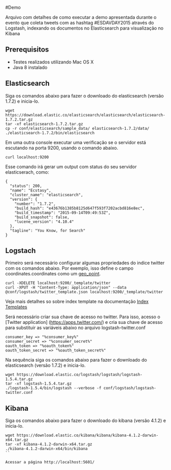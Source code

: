 #Demo 

Arquivo com detalhes de como executar a demo apresentada durante o evento que coleta tweets com as hashtag #ESDAVDAY2015 através do Logstash, indexando os documentos no Elasticsearch para visualização no Kibana

## Prerequisitos
* Testes realizados utilizando Mac OS X
* Java 8 instalado

## Elasticsearch

Siga os comandos abaixo para fazer o downloado do elasticsearch (versão 1.7.2) e inicia-lo.

```
wget https://download.elastic.co/elasticsearch/elasticsearch/elasticsearch-1.7.2.tar.gz
tar -xf elasticsearch-1.7.2.tar.gz
cp -r conf/elasticsearch/sample_data/ elasticsearch-1.7.2/data/
./elasticsearch-1.7.2/bin/elasticsearch
```

Em uma outra console executar uma verificação se o servidor está escutando na porta 9200, usando o comando abaixo.
```
curl localhost:9200
```

Esse comando irá gerar um output com status do seu servidor elasticserach, como:
```
{
  "status": 200,
  "name": "Ecstasy",
  "cluster_name": "elasticsearch",
  "version": {
    "number": "1.7.2",
    "build_hash": "e43676b1385b8125d647f593f7202acbd816e8ec",
    "build_timestamp": "2015-09-14T09:49:53Z",
    "build_snapshot": false,
    "lucene_version": "4.10.4"
  },
  "tagline": "You Know, for Search"
}
```

## Logstach

Primeiro será necessário configurar algumas propriedades do indice twitter com os comandos abaixo. Por exemplo, isso define o campo coordinates.coordinates como um [geo_point](https://www.elastic.co/guide/en/elasticsearch/reference/current/mapping-geo-point-type.html). 
```
curl -XDELETE localhost:9200/_template/twitter
curl -XPUT -H "Content-Type: application/json" --data @conf/logstash/twitter_template.json localhost:9200/_template/twitter

```
Veja mais detalhes so sobre index template na documentação [Index Templates](https://www.elastic.co/guide/en/elasticsearch/reference/1.3/indices-templates.html)


Será necessário criar sua chave de acesso no twitter. Para isso, acesso o [Twitter application] (https://apps.twitter.com/) e cria sua chave de acesso para substituir as variáveis abaixo no arquivo logstash-twitter.conf 
```
consumer_key => "%consumer_key%"
consumer_secret => "%consumer_secret%"
oauth_token => "%oauth_token%"
oauth_token_secret => "%oauth_token_secret%"
```

Na sequência siga os comandos abaixo para fazer o downloado do elasticsearch (versão 1.7.2) e inicia-lo.
```
wget https://download.elastic.co/logstash/logstash/logstash-1.5.4.tar.gz
tar -xf logstash-1.5.4.tar.gz
./logstash-1.5.4/bin/logstash --verbose -f conf/logstash/logstash-twitter.conf

```

## Kibana
Siga os comandos abaixo para fazer o downloado do kibana (versão 4.1.2) e inicia-lo.

```
wget https://download.elastic.co/kibana/kibana/kibana-4.1.2-darwin-x64.tar.gz
tar -xf kibana-4.1.2-darwin-x64.tar.gz
./kibana-4.1.2-darwin-x64/bin/kibana
``

Acessar a página http://localhost:5601/
